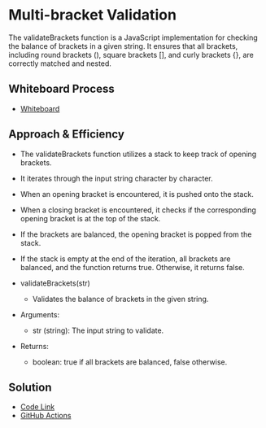 # Multi-bracket Validation

The validateBrackets function is a JavaScript implementation for checking the balance of brackets in a given string. It ensures that all brackets, including round brackets (), square brackets [], and curly brackets {}, are correctly matched and nested.

## Whiteboard Process

- [Whiteboard](./IMG_0028.jpg)

## Approach & Efficiency

- The validateBrackets function utilizes a stack to keep track of opening brackets.
- It iterates through the input string character by character.
- When an opening bracket is encountered, it is pushed onto the stack.
- When a closing bracket is encountered, it checks if the corresponding opening bracket is at the top of the stack.
- If the brackets are balanced, the opening bracket is popped from the stack.
- If the stack is empty at the end of the iteration, all brackets are balanced, and the function returns true. Otherwise, it returns false.

- validateBrackets(str)

  - Validates the balance of brackets in the given string.

- Arguments:

  - str (string): The input string to validate.

- Returns:

  - boolean: true if all brackets are balanced, false otherwise.

## Solution

- [Code Link](../stack-queue-brackets/index.js)
- [GitHub Actions](https://github.com/KatKho/data-structures-and-algorithms/actions)

